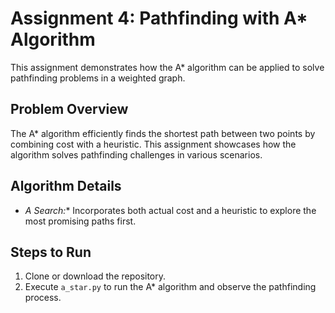 # Assignment 4: Pathfinding with A* Algorithm

This assignment demonstrates how the A* algorithm can be applied to solve pathfinding problems in a weighted graph.

## Problem Overview
The A* algorithm efficiently finds the shortest path between two points by combining cost with a heuristic. This assignment showcases how the algorithm solves pathfinding challenges in various scenarios.

## Algorithm Details
- **A* Search:** Incorporates both actual cost and a heuristic to explore the most promising paths first.

## Steps to Run
1. Clone or download the repository.
2. Execute `a_star.py` to run the A* algorithm and observe the pathfinding process.